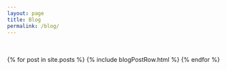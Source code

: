 ```yaml
---
layout: page
title: Blog
permalink: /blog/
---
```


<br><br>
{% for post in site.posts %}
  {% include blogPostRow.html %}
{% endfor %}
